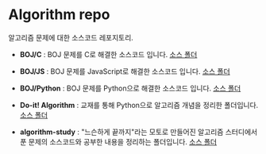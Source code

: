 # Algorithm repo

알고리즘 문제에 대한 소스코드 레포지토리.

- **BOJ/C** : BOJ 문제를 C로 해결한 소스코드 입니다.
  [소스 폴더](./BOJ/C)

- **BOJ/JS** : BOJ 문제를 JavaScript로 해결한 소스코드 입니다.
  [소스 폴더](./BOJ/JS)

- **BOJ/Python** : BOJ 문제를 Python으로 해결한 소스코드 입니다.
  [소스 폴더](./BOJ/Python/)

- **Do-it! Algorithm** : 교재를 통해 Python으로 알고리즘 개념을 정리한 폴더입니다.
  [소스 폴더](./Do-it!%20Algorithm/)

- **algorithm-study** : "느슨하게 끝까지"라는 모토로 만들어진 알고리즘 스터디에서 푼 문제의 소스코드와 공부한 내용을 정리하는 폴더입니다.
  [소스 폴더](./algorithm-study/)